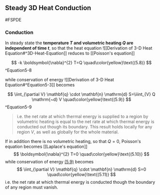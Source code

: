 ## Steady 3D Heat Conduction
#FSPDE 

### Conduction
In steady state the **temperature $T$ and volumetric heating $Q$ are independent of time $t$**, so that the heat equation ![[Derivation of 3-D Heat Equation#^3D-Heat-Equation]] reduces to [[Poisson's equation]]

$$
-k \boldsymbol{\nabla}^{2} T=Q
\quad\color{yellow}\text{(5.8)}
$$
^Equation5-8

while conservation of energy ![[Derivation of 3-D Heat Equation#^Equation5-3]] becomes

$$
\iint_{\partial V} \mathbf{q} \cdot \mathbf{n} \mathrm{d} S=\iiint_{V} Q \mathrm{~d} V
\quad\color{yellow}\text{(5.9)}
$$
^Equation5-9

>i.e. the net rate at which thermal energy is supplied to a region by volumetric heating is equal to the net rate at which thermal energy is conducted out though its boundary. This result holds locally for any region $V$, as well as globally for the whole material.


If in addition there is no volumetric heating, so that $Q=0$, Poisson's equation becomes [[Laplace's equation]]
$$
\boldsymbol{\nabla}^{2} T=0
\quad\color{yellow}\text{(5.10)}
$$
while conservation of energy [(5.9)](#^Equation5-9) becomes
$$
\iint_{\partial V} \mathbf{q} \cdot \mathbf{n} \mathrm{d} S=0
\quad\color{yellow}\text{(5.11)}
$$
i.e. the net rate at which thermal energy is conducted though the boundary of any region must vanish.